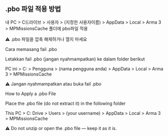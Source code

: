 ## .pbo 파일 적용 방법

내 PC > C드라이브 > 사용자 > (지정한 사용자이름) >  AppData > Local > Arma 3 > MPMissionsCache 폴더에 pbo파일 적용 

⚠️ .pbo 파일을 압축 해제하거나 열지 마세요

Cara memasang fail .pbo

Letakkan fail .pbo (jangan nyahmampatkan) ke dalam folder berikut

PC ini > C: > Pengguna > (nama pengguna anda) > AppData > Local > Arma 3 > MPMissionsCache

⚠️ Jangan nyahmampatkan atau buka fail .pbo

How to Apply a .pbo File

Place the .pbo file (do not extract it) in the following folder

This PC > C: Drive > Users > (your username) > AppData > Local > Arma 3 > MPMissionsCache

⚠️ Do not unzip or open the .pbo file — keep it as it is.